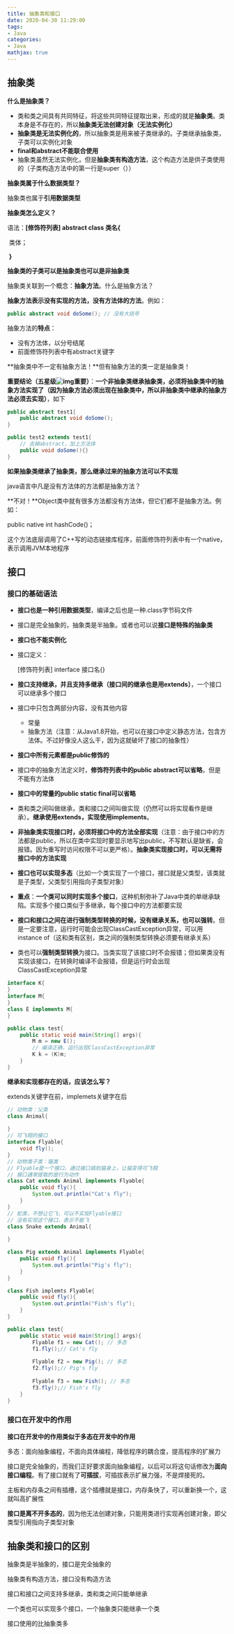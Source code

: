 ```yaml
---
title: 抽象类和接口
date: 2020-04-30 11:29:00
tags:
- Java
categories:
- Java
mathjax: true
---
```


## 抽象类

**什么是抽象类？**

- 类和类之间具有共同特征，将这些共同特征提取出来，形成的就是**抽象类**。类本身是不存在的，所以**抽象类无法创建对象（无法实例化）**
- **抽象类是无法实例化的**，所以抽象类是用来被子类继承的。子类继承抽象类，子类可以实例化对象
- **final和abstract不能联合使用**
- 抽象类虽然无法实例化，但是**抽象类有构造方法**，这个构造方法是供子类使用的（子类构造方法中的第一行是super（））

**抽象类属于什么数据类型？**

抽象类也属于**引用数据类型**

**抽象类怎么定义？**

语法：**[修饰符列表] abstract class 类名{**

​					类体；

​		**}**

**抽象类的子类可以是抽象类也可以是非抽象类**



抽象类关联到一个概念：**抽象方法**。什么是抽象方法？

**抽象方法表示没有实现的方法，没有方法体的方法**。例如：

```java
public abstract void doSome(); // 没有大括号
```

抽象方法的**特点**：

- 没有方法体，以分号结尾
- 前面修饰符列表中有abstract关键字

**抽象类中不一定有抽象方法！**但有抽象方法的类一定是抽象类！



**重要结论（五星级![img](file:///C:\Users\10530\AppData\Local\Temp\SGPicFaceTpBq\18696\14906703.png)重要）**：**一个非抽象类继承抽象类，必须将抽象类中的抽象方法实现了（因为抽象方法必须出现在抽象类中，所以非抽象类中继承的抽象方法必须去实现）**，如下

```java
public abstract test1{
    public abstract void doSome();
}

public test2 extends test1{
    // 去掉abstract，加上方法体
    public void doSome(){}
}
```

**如果抽象类继承了抽象类，那么继承过来的抽象方法可以不实现**



java语言中凡是没有方法体的方法都是抽象方法？

**不对！**Object类中就有很多方法都没有方法体，但它们都不是抽象方法。例如：

public native int hashCode()；

这个方法底层调用了C++写的动态链接库程序，前面修饰符列表中有一个native，表示调用JVM本地程序



## 接口

### 接口的基础语法

- **接口也是一种引用数据类型**，编译之后也是一种.class字节码文件

- 接口是完全抽象的，抽象类是半抽象。或者也可以说**接口是特殊的抽象类**

- **接口也不能实例化**

- 接口定义：

  [修饰符列表] interface 接口名{}

- **接口支持继承，并且支持多继承（接口间的继承也是用extends）**，一个接口可以继承多个接口

- 接口中只包含两部分内容，没有其他内容
  - 常量
  - 抽象方法（注意：从Java1.8开始，也可以在接口中定义静态方法，包含方法体。不过好像没人这么干，因为这就破坏了接口的抽象性）
  
- **接口中所有元素都是public修饰的**

- 接口中的抽象方法定义时，**修饰符列表中的public abstract可以省略**，但是不能有方法体

- **接口中的常量的public static final可以省略**

- 类和类之间叫做继承，类和接口之间叫做实现（仍然可以将实现看作是继承）。**继承使用extends，实现使用implements**。

- **非抽象类实现接口时，必须将接口中的方法全部实现**（注意：由于接口中的方法都是public，所以在类中实现时要显示地写出public，不写默认是缺省，会报错。因为重写时访问权限不可以更严格）。**抽象类实现接口时，可以无需将接口中的方法实现**

- **接口也可以实现多态**（比如一个类实现了一个接口，接口就是父类型，该类就是子类型，父类型引用指向子类型对象）

- **重点**：**一个类可以同时实现多个接口**，这种机制弥补了Java中类的单继承缺陷。实现多个接口类似于多继承，每个接口中的方法都要实现

- **接口和接口之间在进行强制类型转换的时候，没有继承关系，也可以强转**。但是一定要注意，运行时可能会出现ClassCastException异常，可以用instance of（这和类有区别，类之间的强制类型转换必须要有继承关系）

- 类也可以**强制类型转换**为接口。当类实现了该接口时不会报错；但如果类没有实现该接口，在转换时编译不会报错，但是运行时会出现ClassCastException异常

```java
interface K{
}
interface M{
}
class E implements M{
}

public class test{
    public static void main(String[] args){
        M m = new E();
        // 编译正确，运行出现ClassCastException异常
        K k = (K)m;
    }
}
```



**继承和实现都存在的话，应该怎么写？**

extends关键字在前，implemets关键字在后

```java
// 动物类：父类
class Animal{
    
}
// 可飞翔的接口
interface Flyable{
    void fly();
}
// 动物类子类：猫类
// Flyable是一个接口，通过接口插到猫身上，让猫变得可飞翔
// 接口通常提取的是行为动作
class Cat extends Animal implements Flyable{
    public void fly(){
        System.out.println("Cat's fly");
    }
}
// 蛇类，不想让它飞，可以不实现Flyable接口
// 没有实现这个接口，表示不能飞
class Snake extends Animal{
    
}

class Pig extends Animal implements Flyable{
    public void fly(){
        System.out.println("Pig's fly");
    }
}

class Fish implemts Flyable{
    public void fly(){
        System.out.println("Fish's fly");
    }
}

public class test{
    public static void main(String[] args){
		Flyable f1 = new Cat(); // 多态
        f1.fly();// Cat's fly
        
        Flyable f2 = new Pig(); // 多态
        f2.fly();// Pig's fly
        
        Flyable f3 = new Fish(); // 多态
        f3.fly();// Fish's fly
    }
}
```



### 接口在开发中的作用

**接口在开发中的作用类似于多态在开发中的作用**

多态：面向抽象编程，不面向具体编程，降低程序的耦合度，提高程序的扩展力

 

接口是完全抽象的，而我们正好要求面向抽象编程，以后可以将这句话修改为**面向接口编程**。有了接口就有了**可插拔**，可插拔表示扩展力强，不是焊接死的。

主板和内存条之间有插槽，这个插槽就是接口，内存条快了，可以重新换一个，这就叫高扩展性

**接口是离不开多态的**，因为他无法创建对象，只能用类进行实现再创建对象，即父类型引用指向子类型对象



## 抽象类和接口的区别

抽象类是半抽象的，接口是完全抽象的

抽象类有构造方法，接口没有构造方法

接口和接口之间支持多继承，类和类之间只能单继承

一个类也可以实现多个接口，一个抽象类只能继承一个类

接口使用的比抽象类多